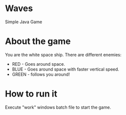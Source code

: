 # Waves
Simple Java Game

# About the game
You are the white space ship.
There are different enemies:
* RED - Goes around space.
* BLUE - Goes around space with faster vertical speed.
* GREEN - follows you around!

# How to run it
Execute "work" windows batch file to start the game.
